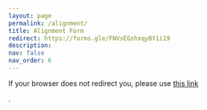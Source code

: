 ```yaml
---
layout: page
permalink: /alignment/
title: Alignment Form
redirect: https://forms.gle/FNVsEGshxqyBY1i19
description:
nav: false
nav_order: 6
---
```


<p>If your browser does not redirect you, please use <a href="https://forms.gle/FNVsEGshxqyBY1i19">this link</a></p>.
